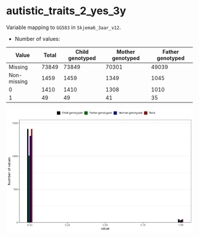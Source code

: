 # autistic_traits_2_yes_3y
Variable mapping to `GG583` in `Skjema6_3aar_v12`.
- Number of values:

| Value | Total | Child genotyped | Mother genotyped | Father genotyped |
| ----- | ----- | --------------- | ---------------- | ---------------- |
| Missing | 73849 | 73849 | 70301 | 49039 |
| Non-missing | 1459 | 1459 | 1349 | 1045 |
| 0 | 1410 | 1410 | 1308 | 1010 |
| 1 | 49 | 49 | 41 | 35 |



![](autistic_traits_2_yes_3y_n.png)



